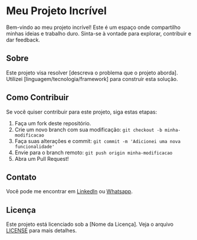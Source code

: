 # Meu Projeto Incrível

Bem-vindo ao meu projeto incrível! Este é um espaço onde compartilho minhas ideias e trabalho duro. Sinta-se à vontade para explorar, contribuir e dar feedback.

## Sobre

Este projeto visa resolver [descreva o problema que o projeto aborda]. Utilizei [linguagem/tecnologia/framework] para construir esta solução.

## Como Contribuir

Se você quiser contribuir para este projeto, siga estas etapas:

1. Faça um fork deste repositório.
2. Crie um novo branch com sua modificação: `git checkout -b minha-modificacao`
3. Faça suas alterações e commit: `git commit -m 'Adicionei uma nova funcionalidade'`
4. Envie para o branch remoto: `git push origin minha-modificacao`
5. Abra um Pull Request!

## Contato

Você pode me encontrar em [LinkedIn](https://www.linkedin.com/in/wesley-scolaro-32648917b) ou [Whatsapp](seu-twitter).

## Licença

Este projeto está licenciado sob a [Nome da Licença]. Veja o arquivo [LICENSE](LICENSE) para mais detalhes.
